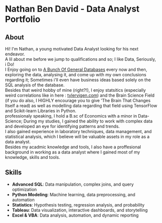 # Nathan Ben David - Data Analyst Portfolio
## About

Hi! I'm Nathan, a young motivated Data Analyst looking for his next endeavor.<br>A lil about me before we jump to qualifications and so;
I like Data, Seriously, i Do!<br>
I Enjoy going on to [A Bunch Of General Databases](https://github.com/awesomedata/awesome-public-datasets?tab=readme-ov-file) every now and then, exploring the data,
analysing it, and come up with my own conclusions regarding it; Sometimes i'll even have business ideas based solely on the SQL analysis of the database.<br>
Besides that weird hobby of mine (right?!), I enjoy statsitics (especially weird correlations like in here : [tylervigen.com](https://www.tylervigen.com/spurious-correlations))
and the Brain Science Field (if you do also, I HIGHLY encourage you to give 'The Brain That Changes Itself a read) as well as modelling data regarding that field using TensorFlow and Scikit-learn Libraries in Python.<br>
professionaly speaking, I hold a B.sc of Economics with a minor in Data-Science; During my studies, I gained the ability to work with complex data and developed an eye for identifying patterns and trends.<br> I also gained experience in laboratory techniques, data management, and statistical analysis, which I believe will be valuable assets in my role as a data analyst.<br>
Besides my acadmic knowledge and tools, I also have a proffesional background in working as a data analyst where I gained most of my knowledge, skills and tools.
## Skills
- **Advanced SQL**: Data manipulation, complex joins, and query optimization
- **Python Modeling**: Machine learning, data preprocessing, and automation
- **Statistics**: Hypothesis testing, regression analysis, and probability
- **Tableau**: Data visualization, interactive dashboards, and storytelling
- **Excel & VBA**: Data analysis, automation, and dynamic reporting

